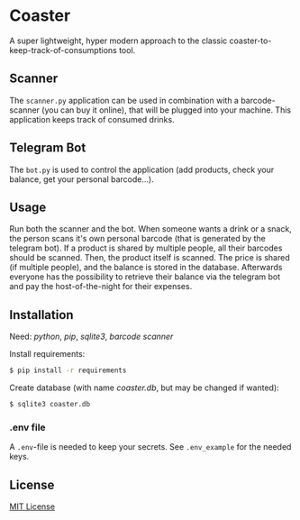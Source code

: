# Coaster

A super lightweight, hyper modern approach to the classic coaster-to-keep-track-of-consumptions tool.

## Scanner

The `scanner.py` application can be used in combination with a barcode-scanner (you can buy it online), that will be plugged into your machine. This application keeps track of consumed drinks.

## Telegram Bot

The `bot.py` is used to control the application (add products, check your balance, get your personal barcode...).

## Usage

Run both the scanner and the bot. 
When someone wants a drink or a snack, the person scans it's own personal barcode (that is generated by the telegram bot).
If a product is shared by multiple people, all their barcodes should be scanned. 
Then, the product itself is scanned.
The price is shared (if multiple people), and the balance is stored in the database.
Afterwards everyone has the possibility to retrieve their balance via the telegram bot and pay the host-of-the-night for their expenses. 

## Installation

Need: _python_, _pip_, _sqlite3_, _barcode scanner_

Install requirements:

```bash
$ pip install -r requirements
```

Create database (with name _coaster.db_, but may be changed if wanted):

``` bash
$ sqlite3 coaster.db
```

### .env file

A `.env`-file is needed to keep your secrets. See `.env_example` for the needed keys.

## License

[MIT License](LICENSE.md)
